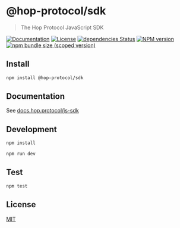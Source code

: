 # @hop-protocol/sdk

> The Hop Protocol JavaScript SDK

[![Documentation](https://img.shields.io/badge/documentation-available-green.svg?style=flat)](https://docs.hop.exchange/js-sdk/)
[![License](http://img.shields.io/badge/license-MIT-blue.svg)](https://raw.githubusercontent.com/@hop-protocol/sdk/master/LICENSE)
[![dependencies Status](https://david-dm.org/@hop-protocol/sdk/status.svg)](https://david-dm.org/@hop-protocol/sdk)
[![NPM version](https://badge.fury.io/js/%40hop-protocol%2Fsdk.svg)](https://badge.fury.io/js/%40hop-protocol%2Fsdk)
[![npm bundle size (scoped version)](https://img.shields.io/bundlephobia/minzip/@hop-protocol/sdk/latest.svg)](https://bundlephobia.com/result?p=@hop-protocol/sdk@latest)

## Install

```bash
npm install @hop-protocol/sdk
```

## Documentation

See [docs.hop.protocol/js-sdk](https://docs.hop.exchange/js-sdk)

## Development

```bash
npm install
```

```bash
npm run dev
```

## Test

```bash
npm test
```

## License

[MIT](LICENSE)
